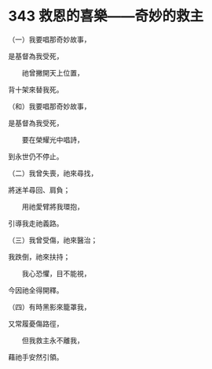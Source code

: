 # 343 救恩的喜樂——奇妙的救主

（一）我要唱那奇妙故事，

是基督為我受死，

　　祂曾撇開天上位置，

背十架來替我死。

（和）我要唱那奇妙故事，

是基督為我受死，

　　要在榮耀光中唱詩，

到永世仍不停止。

（二）我曾失喪，祂來尋找，

將迷羊尋回、肩負；

　　用祂愛臂將我環抱，

引導我走祂義路。

（三）我曾受傷，祂來醫治；

我跌倒，祂來扶持；

　　我心恐懼，目不能視，

今因祂全得開釋。

（四）有時黑影來籠罩我，

又常履憂傷路徑，

　　但我救主永不離我，

藉祂手安然引領。

